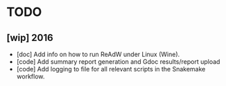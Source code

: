 # TODO


## [wip] 2016

 * [doc] Add info on how to run ReAdW under Linux (Wine).
 * [code] Add summary report generation and Gdoc results/report upload
 * [code] Add logging to file for all relevant scripts in the Snakemake workflow.
